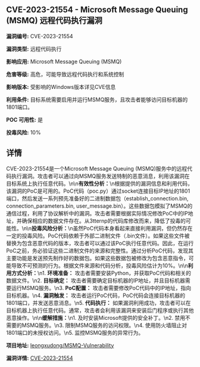 ## CVE-2023-21554 - Microsoft Message Queuing (MSMQ) 远程代码执行漏洞

**漏洞编号:** CVE-2023-21554

**漏洞类型:** 远程代码执行

**影响应用:** Microsoft Message Queuing (MSMQ)

**危害等级:** 高危，可能导致远程代码执行和系统控制

**影响版本:** 受影响的Windows版本详见CVE信息

**利用条件:** 目标系统需要启用并运行MSMQ服务，且攻击者能够访问目标机器的1801端口。

**POC 可用性:** 是

**投毒风险:** 10%

## 详情

CVE-2023-21554是一个Microsoft Message Queuing (MSMQ)服务中的远程代码执行漏洞。攻击者可以通过向MSMQ服务发送特制的恶意消息，利用该漏洞在目标系统上执行任意代码。\n\n**有效性分析：**\n根据提供的漏洞信息和利用代码，该漏洞的PoC是可用的。PoC代码（poc.py）通过socket连接目标IP地址的1801端口，然后发送一系列预先准备好的二进制数据包（establish_connection.bin, connection_parameters.bin, user_message.bin）。这些数据包模拟了MSMQ的通信过程，利用了协议解析中的漏洞。攻击者需要根据实际情况修改PoC中的IP地址，并确保相应的数据文件存在。从3tternp的代码库修改而来，降低了投毒的可能性。\n\n**投毒风险分析：**\n虽然PoC代码本身看起来直接利用漏洞，但仍然存在一定的投毒风险。PoC代码依赖于外部二进制文件（.bin文件）。如果这些文件被替换为包含恶意代码的版本，攻击者可以通过该PoC执行任意代码。因此，在运行PoC之前，务必验证这些二进制文件的来源和完整性。通过分析PoC代码，发现其主要功能是发送预先制作好的数据包。如果这些数据包被修改为包含恶意指令，可能导致不可预测的行为。根据文件来源和代码分析，投毒风险估计为10%。\n\n**利用方式分析：**\n1.  **环境准备：** 攻击者需要安装Python，并获取PoC代码和相关的数据文件。\n2.  **目标确定：** 攻击者需要确定目标机器的IP地址，并且目标机器需要运行MSMQ服务。\n3.  **PoC配置：** 攻击者需要修改PoC代码中的IP地址，指向目标机器。\n4.  **漏洞触发：** 攻击者运行PoC代码，PoC代码会连接目标机器的1801端口，并发送恶意消息。\n5.  **代码执行：** 如果漏洞利用成功，攻击者可以在目标机器上执行任意代码。通常，攻击者会利用该漏洞来安装后门程序或执行其他恶意操作。\n\n**缓解措施：**\n1.  及时安装Microsoft提供的安全补丁。\n2.  禁用不需要的MSMQ服务。\n3.  限制MSMQ服务的访问权限。\n4.  使用防火墙阻止对1801端口的未授权访问。\n5.  监控MSMQ服务的异常行为。

**项目地址:** [leongxudong/MSMQ-Vulnerability](https://github.com/leongxudong/MSMQ-Vulnerability)

**漏洞详情:** [CVE-2023-21554](https://nvd.nist.gov/vuln/detail/CVE-2023-21554)